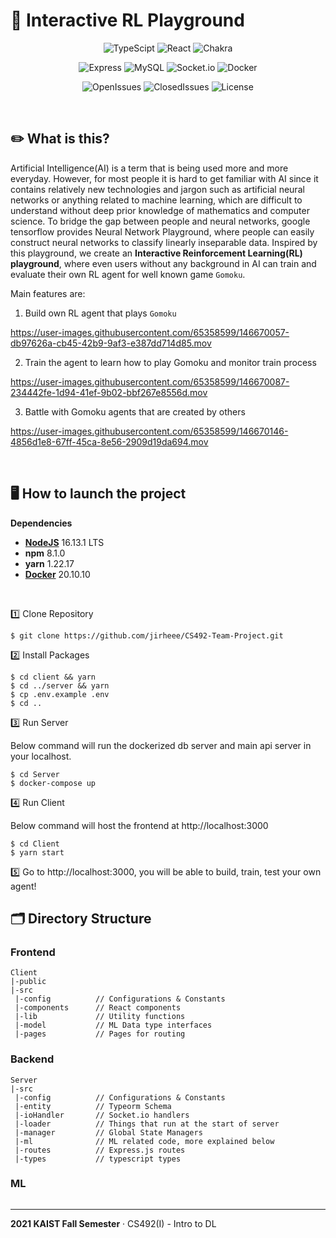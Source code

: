 # 🤖 Interactive RL Playground

<div align="center">

![TypeScipt](https://img.shields.io/badge/typescript-4.1.0-719af4?logo=typescript)
![React](https://img.shields.io/badge/react-17.0.2-9cf?logo=react)
![Chakra](https://img.shields.io/badge/chakra-1.6.12-%234ED1C5?logo=chakraui)

![Express](https://img.shields.io/badge/express-v4.17.13-010101?logo=express)
![MySQL](https://img.shields.io/badge/mysql-2.18.1-%2300f?logo=mysql)
![Socket.io](https://img.shields.io/badge/Socket.io-4.3.1-black?logo=socket.io&badgeColor=010101)
![Docker](https://img.shields.io/badge/docker-20.10.10-%230db7ed?logo=docker)

![OpenIssues](https://img.shields.io/github/issues-raw/jirheee/CS492-Team-Project)
![ClosedIssues](https://img.shields.io/github/issues-closed-raw/jirheee/CS492-Team-Project)
![License](https://img.shields.io/github/license/jirheee/CS492-Team-Project)
</div>

<br>

## ✏️ What is this?
Artificial Intelligence(AI) is a term that is being used more and more everyday. However, for most people it is hard to get familiar with AI since it contains relatively new technologies and jargon such as artificial neural networks or anything related to machine learning, which are difficult to understand without deep prior knowledge of mathematics and computer science. To bridge the gap between people and neural networks, google tensorflow provides Neural Network Playground, where people can easily construct neural networks to classify linearly inseparable data. Inspired by this playground, we create an **Interactive Reinforcement Learning(RL) playground**, where even users without any background in AI can train and evaluate their own RL agent for well known game `Gomoku`.

Main features are:
1. Build own RL agent that plays `Gomoku`


https://user-images.githubusercontent.com/65358599/146670057-db97626a-cb45-42b9-9af3-e387dd714d85.mov


2. Train the agent to learn how to play Gomoku and monitor train process


https://user-images.githubusercontent.com/65358599/146670087-234442fe-1d94-41ef-9b02-bbf267e8556d.mov


3. Battle with Gomoku agents that are created by others


https://user-images.githubusercontent.com/65358599/146670146-4856d1e8-67ff-45ca-8e56-2909d19da694.mov




<br>

## 🖥 How to launch the project
**Dependencies**
- [**NodeJS**](https://nodejs.org/en/) 16.13.1 LTS
- **npm** 8.1.0
- **yarn** 1.22.17
- [**Docker**](https://www.docker.com/products/docker-desktop) 20.10.10

<br>

1️⃣ Clone Repository
```
$ git clone https://github.com/jirheee/CS492-Team-Project.git
```
2️⃣ Install Packages
```
$ cd client && yarn
$ cd ../server && yarn
$ cp .env.example .env
$ cd ..
```
3️⃣ Run Server

Below command will run the dockerized db server and main api server in your localhost.
```
$ cd Server
$ docker-compose up
```
4️⃣ Run Client

Below command will host the frontend at http://localhost:3000
```
$ cd Client
$ yarn start
```

5️⃣ Go to http://localhost:3000, you will be able to build, train, test your own agent!

## 🗂 Directory Structure

### Frontend
```
Client
|-public
|-src
 |-config          // Configurations & Constants
 |-components      // React components
 |-lib             // Utility functions
 |-model           // ML Data type interfaces
 |-pages           // Pages for routing
```

### Backend
```
Server
|-src
 |-config          // Configurations & Constants
 |-entity          // Typeorm Schema
 |-ioHandler       // Socket.io handlers
 |-loader          // Things that run at the start of server
 |-manager         // Global State Managers
 |-ml              // ML related code, more explained below
 |-routes          // Express.js routes
 |-types           // typescript types
```

### ML
```

```

--------
**2021 KAIST Fall Semester** &middot; CS492(I) - Intro to DL
